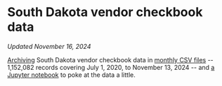 # South Dakota vendor checkbook data
_Updated November 16, 2024_

[Archiving](get_latest_data.py) South Dakota vendor checkbook data in [monthly CSV files](data) -- 1,152,082 records covering July 1, 2020, to November 13, 2024 -- and [a Jupyter notebook](Analyze%20checkbook%20data.ipynb) to poke at the data a little.

